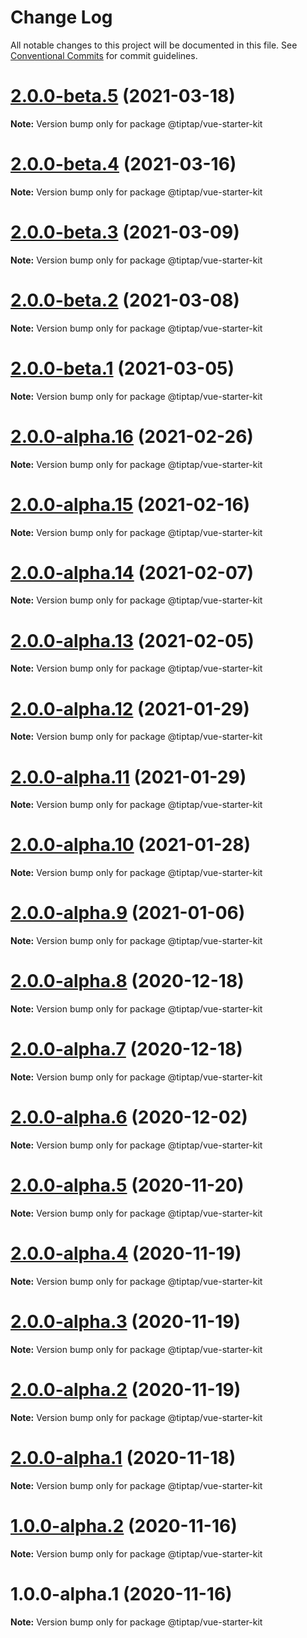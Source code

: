 # Change Log

All notable changes to this project will be documented in this file.
See [Conventional Commits](https://conventionalcommits.org) for commit guidelines.

# [2.0.0-beta.5](https://github.com/ueberdosis/tiptap-next/compare/@tiptap/vue-starter-kit@2.0.0-beta.4...@tiptap/vue-starter-kit@2.0.0-beta.5) (2021-03-18)

**Note:** Version bump only for package @tiptap/vue-starter-kit





# [2.0.0-beta.4](https://github.com/ueberdosis/tiptap-next/compare/@tiptap/vue-starter-kit@2.0.0-beta.3...@tiptap/vue-starter-kit@2.0.0-beta.4) (2021-03-16)

**Note:** Version bump only for package @tiptap/vue-starter-kit





# [2.0.0-beta.3](https://github.com/ueberdosis/tiptap-next/compare/@tiptap/vue-starter-kit@2.0.0-beta.2...@tiptap/vue-starter-kit@2.0.0-beta.3) (2021-03-09)

**Note:** Version bump only for package @tiptap/vue-starter-kit





# [2.0.0-beta.2](https://github.com/ueberdosis/tiptap-next/compare/@tiptap/vue-starter-kit@2.0.0-beta.1...@tiptap/vue-starter-kit@2.0.0-beta.2) (2021-03-08)

**Note:** Version bump only for package @tiptap/vue-starter-kit





# [2.0.0-beta.1](https://github.com/ueberdosis/tiptap-next/compare/@tiptap/vue-starter-kit@2.0.0-alpha.16...@tiptap/vue-starter-kit@2.0.0-beta.1) (2021-03-05)

**Note:** Version bump only for package @tiptap/vue-starter-kit





# [2.0.0-alpha.16](https://github.com/ueberdosis/tiptap-next/compare/@tiptap/vue-starter-kit@2.0.0-alpha.15...@tiptap/vue-starter-kit@2.0.0-alpha.16) (2021-02-26)

**Note:** Version bump only for package @tiptap/vue-starter-kit





# [2.0.0-alpha.15](https://github.com/ueberdosis/tiptap-next/compare/@tiptap/vue-starter-kit@2.0.0-alpha.14...@tiptap/vue-starter-kit@2.0.0-alpha.15) (2021-02-16)

**Note:** Version bump only for package @tiptap/vue-starter-kit





# [2.0.0-alpha.14](https://github.com/ueberdosis/tiptap-next/compare/@tiptap/vue-starter-kit@2.0.0-alpha.13...@tiptap/vue-starter-kit@2.0.0-alpha.14) (2021-02-07)

**Note:** Version bump only for package @tiptap/vue-starter-kit





# [2.0.0-alpha.13](https://github.com/ueberdosis/tiptap-next/compare/@tiptap/vue-starter-kit@2.0.0-alpha.12...@tiptap/vue-starter-kit@2.0.0-alpha.13) (2021-02-05)

**Note:** Version bump only for package @tiptap/vue-starter-kit





# [2.0.0-alpha.12](https://github.com/ueberdosis/tiptap-next/compare/@tiptap/vue-starter-kit@2.0.0-alpha.11...@tiptap/vue-starter-kit@2.0.0-alpha.12) (2021-01-29)

**Note:** Version bump only for package @tiptap/vue-starter-kit





# [2.0.0-alpha.11](https://github.com/ueberdosis/tiptap-next/compare/@tiptap/vue-starter-kit@2.0.0-alpha.10...@tiptap/vue-starter-kit@2.0.0-alpha.11) (2021-01-29)

**Note:** Version bump only for package @tiptap/vue-starter-kit





# [2.0.0-alpha.10](https://github.com/ueberdosis/tiptap-next/compare/@tiptap/vue-starter-kit@2.0.0-alpha.9...@tiptap/vue-starter-kit@2.0.0-alpha.10) (2021-01-28)

**Note:** Version bump only for package @tiptap/vue-starter-kit





# [2.0.0-alpha.9](https://github.com/ueberdosis/tiptap-next/compare/@tiptap/vue-starter-kit@2.0.0-alpha.8...@tiptap/vue-starter-kit@2.0.0-alpha.9) (2021-01-06)

**Note:** Version bump only for package @tiptap/vue-starter-kit





# [2.0.0-alpha.8](https://github.com/ueberdosis/tiptap-next/compare/@tiptap/vue-starter-kit@2.0.0-alpha.7...@tiptap/vue-starter-kit@2.0.0-alpha.8) (2020-12-18)

**Note:** Version bump only for package @tiptap/vue-starter-kit





# [2.0.0-alpha.7](https://github.com/ueberdosis/tiptap-next/compare/@tiptap/vue-starter-kit@2.0.0-alpha.6...@tiptap/vue-starter-kit@2.0.0-alpha.7) (2020-12-18)

**Note:** Version bump only for package @tiptap/vue-starter-kit





# [2.0.0-alpha.6](https://github.com/ueberdosis/tiptap-next/compare/@tiptap/vue-starter-kit@2.0.0-alpha.5...@tiptap/vue-starter-kit@2.0.0-alpha.6) (2020-12-02)

**Note:** Version bump only for package @tiptap/vue-starter-kit





# [2.0.0-alpha.5](https://github.com/ueberdosis/tiptap-next/compare/@tiptap/vue-starter-kit@2.0.0-alpha.4...@tiptap/vue-starter-kit@2.0.0-alpha.5) (2020-11-20)

**Note:** Version bump only for package @tiptap/vue-starter-kit





# [2.0.0-alpha.4](https://github.com/ueberdosis/tiptap-next/compare/@tiptap/vue-starter-kit@2.0.0-alpha.3...@tiptap/vue-starter-kit@2.0.0-alpha.4) (2020-11-19)

**Note:** Version bump only for package @tiptap/vue-starter-kit





# [2.0.0-alpha.3](https://github.com/ueberdosis/tiptap-next/compare/@tiptap/vue-starter-kit@2.0.0-alpha.2...@tiptap/vue-starter-kit@2.0.0-alpha.3) (2020-11-19)

**Note:** Version bump only for package @tiptap/vue-starter-kit





# [2.0.0-alpha.2](https://github.com/ueberdosis/tiptap-next/compare/@tiptap/vue-starter-kit@2.0.0-alpha.1...@tiptap/vue-starter-kit@2.0.0-alpha.2) (2020-11-19)

**Note:** Version bump only for package @tiptap/vue-starter-kit





# [2.0.0-alpha.1](https://github.com/ueberdosis/tiptap-next/compare/@tiptap/vue-starter-kit@1.0.0-alpha.2...@tiptap/vue-starter-kit@2.0.0-alpha.1) (2020-11-18)

**Note:** Version bump only for package @tiptap/vue-starter-kit





# [1.0.0-alpha.2](https://github.com/ueberdosis/tiptap-next/compare/@tiptap/vue-starter-kit@1.0.0-alpha.1...@tiptap/vue-starter-kit@1.0.0-alpha.2) (2020-11-16)

**Note:** Version bump only for package @tiptap/vue-starter-kit





# 1.0.0-alpha.1 (2020-11-16)

**Note:** Version bump only for package @tiptap/vue-starter-kit
